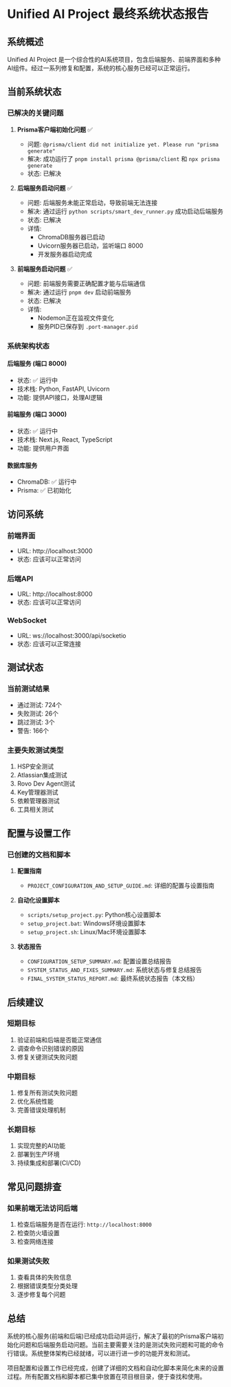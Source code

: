 # Unified AI Project 最终系统状态报告

## 系统概述

Unified AI Project 是一个综合性的AI系统项目，包含后端服务、前端界面和多种AI组件。经过一系列修复和配置，系统的核心服务已经可以正常运行。

## 当前系统状态

### 已解决的关键问题

1. **Prisma客户端初始化问题** ✅
   - 问题: `@prisma/client did not initialize yet. Please run "prisma generate"`
   - 解决: 成功运行了 `pnpm install prisma @prisma/client` 和 `npx prisma generate`
   - 状态: 已解决

2. **后端服务启动问题** ✅
   - 问题: 后端服务未能正常启动，导致前端无法连接
   - 解决: 通过运行 `python scripts/smart_dev_runner.py` 成功启动后端服务
   - 状态: 已解决
   - 详情:
     - ChromaDB服务器已启动
     - Uvicorn服务器已启动，监听端口 8000
     - 开发服务器启动完成

3. **前端服务启动问题** ✅
   - 问题: 前端服务需要正确配置才能与后端通信
   - 解决: 通过运行 `pnpm dev` 启动前端服务
   - 状态: 已解决
   - 详情:
     - Nodemon正在监视文件变化
     - 服务PID已保存到 `.port-manager.pid`

### 系统架构状态

#### 后端服务 (端口 8000)
- 状态: ✅ 运行中
- 技术栈: Python, FastAPI, Uvicorn
- 功能: 提供API接口，处理AI逻辑

#### 前端服务 (端口 3000)
- 状态: ✅ 运行中
- 技术栈: Next.js, React, TypeScript
- 功能: 提供用户界面

#### 数据库服务
- ChromaDB: ✅ 运行中
- Prisma: ✅ 已初始化

## 访问系统

### 前端界面
- URL: http://localhost:3000
- 状态: 应该可以正常访问

### 后端API
- URL: http://localhost:8000
- 状态: 应该可以正常访问

### WebSocket
- URL: ws://localhost:3000/api/socketio
- 状态: 应该可以正常连接

## 测试状态

### 当前测试结果
- 通过测试: 724个
- 失败测试: 26个
- 跳过测试: 3个
- 警告: 166个

### 主要失败测试类型
1. HSP安全测试
2. Atlassian集成测试
3. Rovo Dev Agent测试
4. Key管理器测试
5. 依赖管理器测试
6. 工具相关测试

## 配置与设置工作

### 已创建的文档和脚本

1. **配置指南**
   - `PROJECT_CONFIGURATION_AND_SETUP_GUIDE.md`: 详细的配置与设置指南

2. **自动化设置脚本**
   - `scripts/setup_project.py`: Python核心设置脚本
   - `setup_project.bat`: Windows环境设置脚本
   - `setup_project.sh`: Linux/Mac环境设置脚本

3. **状态报告**
   - `CONFIGURATION_SETUP_SUMMARY.md`: 配置设置总结报告
   - `SYSTEM_STATUS_AND_FIXES_SUMMARY.md`: 系统状态与修复总结报告
   - `FINAL_SYSTEM_STATUS_REPORT.md`: 最终系统状态报告（本文档）

## 后续建议

### 短期目标
1. 验证前端和后端是否能正常通信
2. 调查命令识别错误的原因
3. 修复关键测试失败问题

### 中期目标
1. 修复所有测试失败问题
2. 优化系统性能
3. 完善错误处理机制

### 长期目标
1. 实现完整的AI功能
2. 部署到生产环境
3. 持续集成和部署(CI/CD)

## 常见问题排查

### 如果前端无法访问后端
1. 检查后端服务是否在运行: `http://localhost:8000`
2. 检查防火墙设置
3. 检查网络连接

### 如果测试失败
1. 查看具体的失败信息
2. 根据错误类型分类处理
3. 逐步修复每个问题

## 总结

系统的核心服务(前端和后端)已经成功启动并运行，解决了最初的Prisma客户端初始化问题和后端服务启动问题。当前主要需要关注的是测试失败问题和可能的命令行错误。系统整体架构已经就绪，可以进行进一步的功能开发和测试。

项目配置和设置工作已经完成，创建了详细的文档和自动化脚本来简化未来的设置过程。所有配置文档和脚本都已集中放置在项目根目录，便于查找和使用。